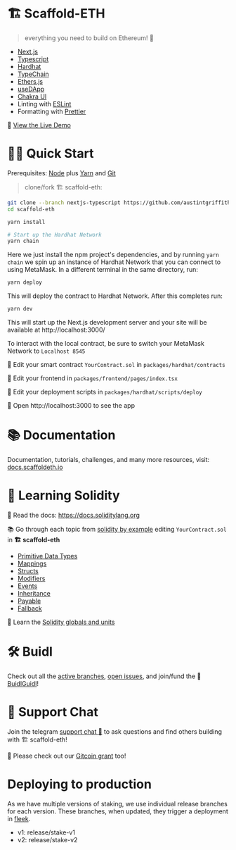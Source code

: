 # 🏗 Scaffold-ETH

> everything you need to build on Ethereum! 🚀

- [Next.js](https://nextjs.org)
- [Typescript](https://www.typescriptlang.org/)
- [Hardhat](https://hardhat.org/)
- [TypeChain](https://github.com/ethereum-ts/TypeChain)
- [Ethers.js](https://docs.ethers.io/v5/)
- [useDApp](https://usedapp.io/)
- [Chakra UI](https://chakra-ui.com/)
- Linting with [ESLint](https://eslint.org/)
- Formatting with [Prettier](https://prettier.io/)

👀 [View the Live Demo](https://nextjs-ethereum-starter.vercel.app/)

# 🏄‍♂️ Quick Start

Prerequisites: [Node](https://nodejs.org/en/download/) plus [Yarn](https://classic.yarnpkg.com/en/docs/install/) and [Git](https://git-scm.com/downloads)

> clone/fork 🏗 scaffold-eth:

```bash
git clone --branch nextjs-typescript https://github.com/austintgriffith/scaffold-eth.git
cd scaffold-eth

yarn install

# Start up the Hardhat Network
yarn chain
```

Here we just install the npm project's dependencies, and by running `yarn chain` we spin up an instance of Hardhat Network that you can connect to using MetaMask. In a different terminal in the same directory, run:

```bash
yarn deploy
```

This will deploy the contract to Hardhat Network. After this completes run:

```bash
yarn dev
```

This will start up the Next.js development server and your site will be available at http://localhost:3000/

To interact with the local contract, be sure to switch your MetaMask Network to `Localhost 8545`

🔏 Edit your smart contract `YourContract.sol` in `packages/hardhat/contracts`

📝 Edit your frontend in `packages/frontend/pages/index.tsx`

💼 Edit your deployment scripts in `packages/hardhat/scripts/deploy`

📱 Open http://localhost:3000 to see the app

# 📚 Documentation

Documentation, tutorials, challenges, and many more resources, visit: [docs.scaffoldeth.io](https://docs.scaffoldeth.io)

# 🔭 Learning Solidity

📕 Read the docs: https://docs.soliditylang.org

📚 Go through each topic from [solidity by example](https://solidity-by-example.org) editing `YourContract.sol` in **🏗 scaffold-eth**

- [Primitive Data Types](https://solidity-by-example.org/primitives/)
- [Mappings](https://solidity-by-example.org/mapping/)
- [Structs](https://solidity-by-example.org/structs/)
- [Modifiers](https://solidity-by-example.org/function-modifier/)
- [Events](https://solidity-by-example.org/events/)
- [Inheritance](https://solidity-by-example.org/inheritance/)
- [Payable](https://solidity-by-example.org/payable/)
- [Fallback](https://solidity-by-example.org/fallback/)

📧 Learn the [Solidity globals and units](https://solidity.readthedocs.io/en/v0.6.6/units-and-global-variables.html)

# 🛠 Buidl

Check out all the [active branches](https://github.com/austintgriffith/scaffold-eth/branches/active), [open issues](https://github.com/austintgriffith/scaffold-eth/issues), and join/fund the 🏰 [BuidlGuidl](https://BuidlGuidl.com)!

# 💬 Support Chat

Join the telegram [support chat 💬](https://t.me/joinchat/KByvmRe5wkR-8F_zz6AjpA) to ask questions and find others building with 🏗 scaffold-eth!

🙏 Please check out our [Gitcoin grant](https://gitcoin.co/grants/2851/scaffold-eth) too!

# Deploying to production

As we have multiple versions of staking, we use individual release branches for each version.
These branches, when updated, they trigger a deployment in [fleek](https://app.fleek.co/).

- v1: release/stake-v1
- v2: release/stake-v2
